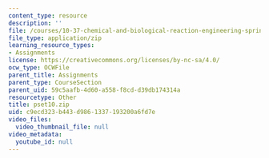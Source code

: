 ```yaml
---
content_type: resource
description: ''
file: /courses/10-37-chemical-and-biological-reaction-engineering-spring-2007/c9ecd323b443d9861337193200a6fd7e_pset10.zip
file_type: application/zip
learning_resource_types:
- Assignments
license: https://creativecommons.org/licenses/by-nc-sa/4.0/
ocw_type: OCWFile
parent_title: Assignments
parent_type: CourseSection
parent_uid: 59c5aafb-4d60-a558-f8cd-d39db174314a
resourcetype: Other
title: pset10.zip
uid: c9ecd323-b443-d986-1337-193200a6fd7e
video_files:
  video_thumbnail_file: null
video_metadata:
  youtube_id: null
---
```

